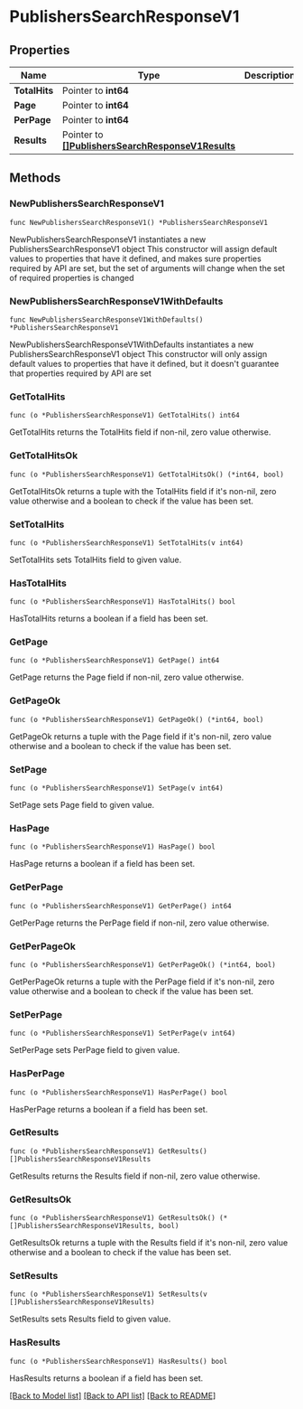 # PublishersSearchResponseV1

## Properties

Name | Type | Description | Notes
------------ | ------------- | ------------- | -------------
**TotalHits** | Pointer to **int64** |  | [optional] 
**Page** | Pointer to **int64** |  | [optional] 
**PerPage** | Pointer to **int64** |  | [optional] 
**Results** | Pointer to [**[]PublishersSearchResponseV1Results**](PublishersSearchResponseV1Results.md) |  | [optional] 

## Methods

### NewPublishersSearchResponseV1

`func NewPublishersSearchResponseV1() *PublishersSearchResponseV1`

NewPublishersSearchResponseV1 instantiates a new PublishersSearchResponseV1 object
This constructor will assign default values to properties that have it defined,
and makes sure properties required by API are set, but the set of arguments
will change when the set of required properties is changed

### NewPublishersSearchResponseV1WithDefaults

`func NewPublishersSearchResponseV1WithDefaults() *PublishersSearchResponseV1`

NewPublishersSearchResponseV1WithDefaults instantiates a new PublishersSearchResponseV1 object
This constructor will only assign default values to properties that have it defined,
but it doesn't guarantee that properties required by API are set

### GetTotalHits

`func (o *PublishersSearchResponseV1) GetTotalHits() int64`

GetTotalHits returns the TotalHits field if non-nil, zero value otherwise.

### GetTotalHitsOk

`func (o *PublishersSearchResponseV1) GetTotalHitsOk() (*int64, bool)`

GetTotalHitsOk returns a tuple with the TotalHits field if it's non-nil, zero value otherwise
and a boolean to check if the value has been set.

### SetTotalHits

`func (o *PublishersSearchResponseV1) SetTotalHits(v int64)`

SetTotalHits sets TotalHits field to given value.

### HasTotalHits

`func (o *PublishersSearchResponseV1) HasTotalHits() bool`

HasTotalHits returns a boolean if a field has been set.

### GetPage

`func (o *PublishersSearchResponseV1) GetPage() int64`

GetPage returns the Page field if non-nil, zero value otherwise.

### GetPageOk

`func (o *PublishersSearchResponseV1) GetPageOk() (*int64, bool)`

GetPageOk returns a tuple with the Page field if it's non-nil, zero value otherwise
and a boolean to check if the value has been set.

### SetPage

`func (o *PublishersSearchResponseV1) SetPage(v int64)`

SetPage sets Page field to given value.

### HasPage

`func (o *PublishersSearchResponseV1) HasPage() bool`

HasPage returns a boolean if a field has been set.

### GetPerPage

`func (o *PublishersSearchResponseV1) GetPerPage() int64`

GetPerPage returns the PerPage field if non-nil, zero value otherwise.

### GetPerPageOk

`func (o *PublishersSearchResponseV1) GetPerPageOk() (*int64, bool)`

GetPerPageOk returns a tuple with the PerPage field if it's non-nil, zero value otherwise
and a boolean to check if the value has been set.

### SetPerPage

`func (o *PublishersSearchResponseV1) SetPerPage(v int64)`

SetPerPage sets PerPage field to given value.

### HasPerPage

`func (o *PublishersSearchResponseV1) HasPerPage() bool`

HasPerPage returns a boolean if a field has been set.

### GetResults

`func (o *PublishersSearchResponseV1) GetResults() []PublishersSearchResponseV1Results`

GetResults returns the Results field if non-nil, zero value otherwise.

### GetResultsOk

`func (o *PublishersSearchResponseV1) GetResultsOk() (*[]PublishersSearchResponseV1Results, bool)`

GetResultsOk returns a tuple with the Results field if it's non-nil, zero value otherwise
and a boolean to check if the value has been set.

### SetResults

`func (o *PublishersSearchResponseV1) SetResults(v []PublishersSearchResponseV1Results)`

SetResults sets Results field to given value.

### HasResults

`func (o *PublishersSearchResponseV1) HasResults() bool`

HasResults returns a boolean if a field has been set.


[[Back to Model list]](../README.md#documentation-for-models) [[Back to API list]](../README.md#documentation-for-api-endpoints) [[Back to README]](../README.md)


